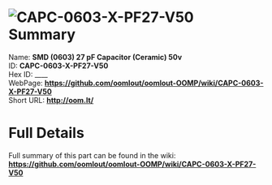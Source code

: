 
![CAPC-0603-X-PF27-V50](https://github.com/oomlout/oomlout-OOMP/blob/master/parts/CAPC-0603-X-PF27-V50/CAPC-0603-X-PF27-V50_420.jpg)   
Summary
=================
  
Name: __SMD (0603) 27 pF Capacitor (Ceramic) 50v__    
ID: __CAPC-0603-X-PF27-V50__   
Hex ID: ____   
WebPage: __https://github.com/oomlout/oomlout-OOMP/wiki/CAPC-0603-X-PF27-V50__   
Short URL: __http://oom.lt/__   

Full Details
==========================
Full summary of this part can be found in the wiki:   
__https://github.com/oomlout/oomlout-OOMP/wiki/CAPC-0603-X-PF27-V50__    

